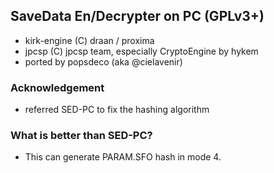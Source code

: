 ## SaveData En/Decrypter on PC (GPLv3+)
- kirk-engine (C) draan / proxima
- jpcsp (C) jpcsp team, especially CryptoEngine by hykem
- ported by popsdeco (aka @cielavenir)

### Acknowledgement
- referred SED-PC to fix the hashing algorithm

### What is better than SED-PC?
- This can generate PARAM.SFO hash in mode 4.
